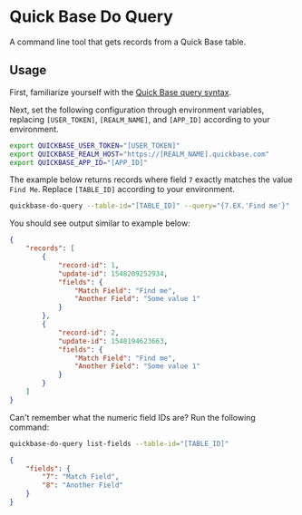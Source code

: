 # Quick Base Do Query

A command line tool that gets records from a Quick Base table.

## Usage

First, familiarize yourself with the [Quick Base query syntax](https://help.quickbase.com/api-guide/do_query.html#queryOperators).

Next, set the following configuration through environment variables, replacing
`[USER_TOKEN]`, `[REALM_NAME]`, and `[APP_ID]` according to your environment.

```sh
export QUICKBASE_USER_TOKEN="[USER_TOKEN]"
export QUICKBASE_REALM_HOST="https://[REALM_NAME].quickbase.com"
export QUICKBASE_APP_ID="[APP_ID]"
```

The example below returns records where field `7` exactly matches the value `Find Me`.
Replace `[TABLE_ID]` according to your environment.

```sh
quickbase-do-query --table-id="[TABLE_ID]" --query="{7.EX.'Find me'}"
```

You should see output similar to example below:

```json
{
    "records": [
        {
            "record-id": 1,
            "update-id": 1548209252934,
            "fields": {
                "Match Field": "Find me",
                "Another Field": "Some value 1"
            }
        },
        {
            "record-id": 2,
            "update-id": 1548194623663,
            "fields": {
                "Match Field": "Find me",
                "Another Field": "Some value 1"
            }
        }
    ]
}
```

Can't remember what the numeric field IDs are? Run the following command:

```sh
quickbase-do-query list-fields --table-id="[TABLE_ID]"
```

```json
{
    "fields": {
        "7": "Match Field",
        "8": "Another Field"
    }
}
```
